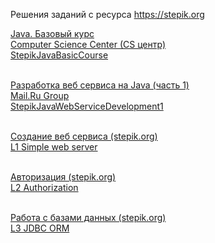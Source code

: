 Решения заданий с ресурса https://stepik.org

[Java. Базовый курс](https://stepik.org/course/187/syllabus)<br>
[Computer Science Center (CS центр)](https://stepik.org/org/compscicenter)<br>
[StepikJavaBasicCourse](https://github.com/sergbelov/Stepik/tree/StepikJavaBasicCourse/StepikJavaBasicCourse)<br><br>

[Разработка веб сервиса на Java (часть 1)](https://stepik.org/course/146/syllabus)<br>
[Mail.Ru Group](https://stepik.org/org/mailru)<br>
[StepikJavaWebServiceDevelopment1](https://github.com/sergbelov/Stepik/tree/StepikJavaWebServiceDevelopment1/StepikJavaWebServiceDevelopment1)<br><br>

[Создание веб сервиса (stepik.org)](https://stepik.org/lesson/12196/step/12?unit=2765)<br>
[L1 Simple web server](https://github.com/sergbelov/Stepik/tree/StepikJavaWebServiceDevelopment1/StepikJavaWebServiceDevelopment1/L1%20Simple%20web%20server)<br><br>

[Авторизация (stepik.org)](https://stepik.org/lesson/12497/step/15?unit=2967)<br>
[L2 Authorization](https://github.com/sergbelov/Stepik/tree/StepikJavaWebServiceDevelopment1/StepikJavaWebServiceDevelopment1/L2%20Authorization)<br><br>

[Работа с базами данных (stepik.org)](https://stepik.org/lesson/12405/step/15?unit=2835)<br>
[L3 JDBC ORM](https://github.com/sergbelov/Stepik/tree/StepikJavaWebServiceDevelopment1/StepikJavaWebServiceDevelopment1/L3%20JDBC%20ORM)<br><br>
